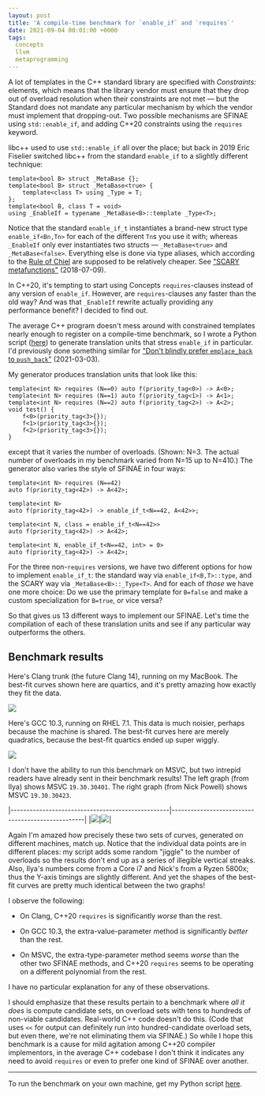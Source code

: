 ```yaml
---
layout: post
title: 'A compile-time benchmark for `enable_if` and `requires`'
date: 2021-09-04 00:01:00 +0000
tags:
  concepts
  llvm
  metaprogramming
---
```


A lot of templates in the C++ standard library are specified with _Constraints:_ elements,
which means that the library vendor must ensure that they drop out of overload resolution
when their constraints are not met — but the Standard does not mandate any particular
mechanism by which the vendor must implement that dropping-out. Two possible mechanisms are
SFINAE using `std::enable_if`, and adding C++20 constraints using the `requires` keyword.

libc++ used to use `std::enable_if` all over the place; but back in 2019 Eric Fiselier
switched libc++ from the standard `enable_if` to a slightly different technique:

    template<bool B> struct _MetaBase {};
    template<bool B> struct _MetaBase<true> {
        template<class T> using _Type = T;
    };
    template<bool B, class T = void>
    using _EnableIf = typename _MetaBase<B>::template _Type<T>;

Notice that the standard `enable_if_t` instantiates a brand-new struct type `enable_if<Bn,Tn>`
for each of the different `Tn`s you use it with; whereas `_EnableIf` only ever instantiates
two structs — `_MetaBase<true>` and `_MetaBase<false>`. Everything else is done via type aliases,
which according to the
[Rule of Chiel](https://www.reddit.com/r/cpp/comments/6gur2x/the_rule_of_chiel_aka_compiletime_cost_of/)
are supposed to be relatively cheaper.
See ["SCARY metafunctions"](/blog/2018/07/09/scary-metafunctions/) (2018-07-09).

In C++20, it's tempting to start using Concepts `requires`-clauses instead of
any version of `enable_if`. However, are `requires`-clauses any faster than the old way?
And was that `_EnableIf` rewrite actually providing any performance benefit? I decided to find out.

The average C++ program doesn't mess around with constrained templates nearly enough to register
on a compile-time benchmark, so I wrote a Python script ([here](/blog/code/2021-09-04-benchmark.py))
to generate translation units that stress `enable_if` in particular. I'd previously done something
similar for ["Don't blindly prefer `emplace_back` to `push_back`"](/blog/2021/03/03/push-back-emplace-back/#the-benchmark-program)
(2021-03-03).

My generator produces translation units that look like this:

    template<int N> requires (N==0) auto f(priority_tag<0>) -> A<0>;
    template<int N> requires (N==1) auto f(priority_tag<1>) -> A<1>;
    template<int N> requires (N==2) auto f(priority_tag<2>) -> A<2>;
    void test() {
        f<0>(priority_tag<3>{});
        f<1>(priority_tag<3>{});
        f<2>(priority_tag<3>{});
    }

except that it varies the number of overloads. (Shown: N=3. The actual number of overloads
in my benchmark varied from N=15 up to N=410.) The generator also varies the style of
SFINAE in four ways:

    template<int N> requires (N==42)
    auto f(priority_tag<42>) -> A<42>;

    template<int N>
    auto f(priority_tag<42>) -> enable_if_t<N==42, A<42>>;

    template<int N, class = enable_if_t<N==42>>
    auto f(priority_tag<42>) -> A<42>;

    template<int N, enable_if_t<N==42, int> = 0>
    auto f(priority_tag<42>) -> A<42>;

For the three non-`requires` versions, we have two different options for how to
implement `enable_if_t`: the standard way via `enable_if<B,T>::type`,
and the SCARY way via `_MetaBase<B>::_Type<T>`. And for each of _those_ we
have one more choice: Do we use the primary template for `B=false`
and make a custom specialization for `B=true`, or vice versa?

So that gives us 13 different ways to implement our SFINAE. Let's time the
compilation of each of these translation units and see if any particular way
outperforms the others.

## Benchmark results

Here's Clang trunk (the future Clang 14), running on my MacBook. The best-fit
curves shown here are quartics, and it's pretty amazing how exactly they fit the data.

![](/blog/images/2021-09-04-clang-results.png)

Here's GCC 10.3, running on RHEL 7.1. This data is much noisier, perhaps because the
machine is shared. The best-fit curves here are merely quadratics, because the best-fit
quartics ended up super wiggly.

![](/blog/images/2021-09-04-gcc10-results.png)

I don't have the ability to run this benchmark on MSVC, but two intrepid readers
have already sent in their benchmark results! The left graph (from Ilya) shows
MSVC `19.30.30401`. The right graph (from Nick Powell) shows MSVC `19.30.30423`.

|--------------------------------------------------|--------------------------------------------------|
|![](/blog/images/2021-09-04-msvc-results-ilya.png)|![](/blog/images/2021-09-04-msvc-results-nick.png)|

Again I'm amazed how precisely these two sets of curves, generated on different machines,
match up. Notice that the individual data points are in different places: my script adds some
random "jiggle" to the number of overloads so the results don't end up as a series of illegible
vertical streaks. Also, Ilya's numbers come from a Core i7 and Nick's from a Ryzen 5800x; thus
the Y-axis timings are slightly different. And yet the shapes of the best-fit curves are
pretty much identical between the two graphs!

I observe the following:

* On Clang, C++20 `requires` is significantly _worse_ than the rest.

* On GCC 10.3, the extra-value-parameter method is significantly _better_ than the rest.

* On MSVC, the extra-type-parameter method seems _worse_ than the other two SFINAE methods,
    and C++20 `requires` seems to be operating on a different polynomial from the rest.

I have no particular explanation for any of these observations.

I should emphasize that these results pertain to a benchmark where
_all it does_ is compute candidate sets, on overload sets with tens to hundreds of non-viable
candidates. Real-world C++ code doesn't do this. (Code that uses `<<` for output can definitely
run into hundred-candidate overload sets, but even there, we're not eliminating them via SFINAE.)
So while I hope this benchmark is a cause for mild agitation among C++20 compiler implementors,
in the average C++ codebase I don't think it indicates any need to avoid `requires` or even
to prefer one kind of SFINAE over another.

----

To run the benchmark on your own machine, get my Python script [here](/blog/code/2021-09-04-benchmark.py).
